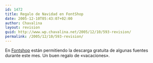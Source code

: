 ```yaml
---
id: 1472
title: Regalo de Navidad en FontShop
date: 2005-12-10T05:43:07+02:00
author: Chavalina
layout: revision
guid: http://www.wp.chavalina.net/2005/12/10/593-revision/
permalink: /2005/12/10/593-revision/
---
```

En <a href="http://www.fontshop.com/features/free.cfm" target="_blank">Fontshop</a> están permitiendo la descarga gratuita de algunas fuentes durante este mes. Un buen regalo de «vacaciones».